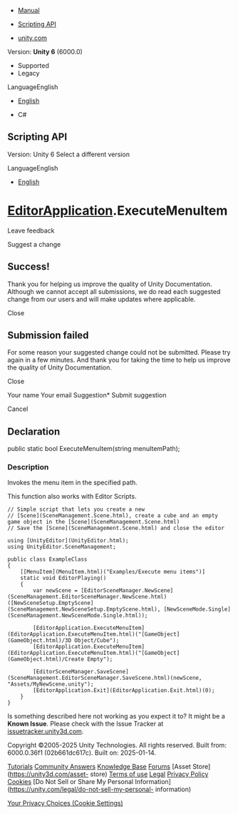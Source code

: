 [ ]()

  * [Manual](../Manual/index.html)
  * [Scripting API](../ScriptReference/index.html)

  * [unity.com](https://unity.com/)

Version: **Unity 6** (6000.0)

  * Supported
  * Legacy

LanguageEnglish

  * [English]()

  * C#

[ ](https://docs.unity3d.com)

## Scripting API

Version: Unity 6 Select a different version

LanguageEnglish

  * [English]()

#  [EditorApplication](EditorApplication.html).ExecuteMenuItem

Leave feedback

Suggest a change

## Success!

Thank you for helping us improve the quality of Unity Documentation. Although
we cannot accept all submissions, we do read each suggested change from our
users and will make updates where applicable.

Close

## Submission failed

For some reason your suggested change could not be submitted. Please <a>try
again</a> in a few minutes. And thank you for taking the time to help us
improve the quality of Unity Documentation.

Close

Your name Your email Suggestion* Submit suggestion

Cancel

[ ]()

## Declaration

public static bool ExecuteMenuItem(string menuItemPath);

### Description

Invokes the menu item in the specified path.

This function also works with Editor Scripts.

    
    
    // Simple script that lets you create a new
    // [Scene](SceneManagement.Scene.html), create a cube and an empty game object in the [Scene](SceneManagement.Scene.html)
    // Save the [Scene](SceneManagement.Scene.html) and close the editor  
      
    using [UnityEditor](UnityEditor.html);
    using UnityEditor.SceneManagement;  
      
    public class ExampleClass
    {
        [[MenuItem](MenuItem.html)("Examples/Execute menu items")]
        static void EditorPlaying()
        {
            var newScene = [EditorSceneManager.NewScene](SceneManagement.EditorSceneManager.NewScene.html)([NewSceneSetup.EmptyScene](SceneManagement.NewSceneSetup.EmptyScene.html), [NewSceneMode.Single](SceneManagement.NewSceneMode.Single.html));  
      
            [EditorApplication.ExecuteMenuItem](EditorApplication.ExecuteMenuItem.html)("[GameObject](GameObject.html)/3D Object/Cube");
            [EditorApplication.ExecuteMenuItem](EditorApplication.ExecuteMenuItem.html)("[GameObject](GameObject.html)/Create Empty");  
      
            [EditorSceneManager.SaveScene](SceneManagement.EditorSceneManager.SaveScene.html)(newScene, "Assets/MyNewScene.unity");
            [EditorApplication.Exit](EditorApplication.Exit.html)(0);
        }
    }
    

Is something described here not working as you expect it to? It might be a
**Known Issue**. Please check with the Issue Tracker at
[issuetracker.unity3d.com](https://issuetracker.unity3d.com).

Copyright ©2005-2025 Unity Technologies. All rights reserved. Built from:
6000.0.36f1 (02b661dc617c). Built on: 2025-01-14.

[Tutorials](https://unity3d.com/learn) [Community
Answers](https://answers.unity3d.com) [Knowledge
Base](https://support.unity3d.com/hc/en-us)
[Forums](https://forum.unity3d.com) [Asset Store](https://unity3d.com/asset-
store) [Terms of use](https://docs.unity3d.com/Manual/TermsOfUse.html)
[Legal](https://unity.com/legal) [Privacy
Policy](https://unity.com/legal/privacy-policy)
[Cookies](https://unity.com/legal/cookie-policy) [Do Not Sell or Share My
Personal Information](https://unity.com/legal/do-not-sell-my-personal-
information)

[Your Privacy Choices (Cookie Settings)](javascript:void\(0\);)

